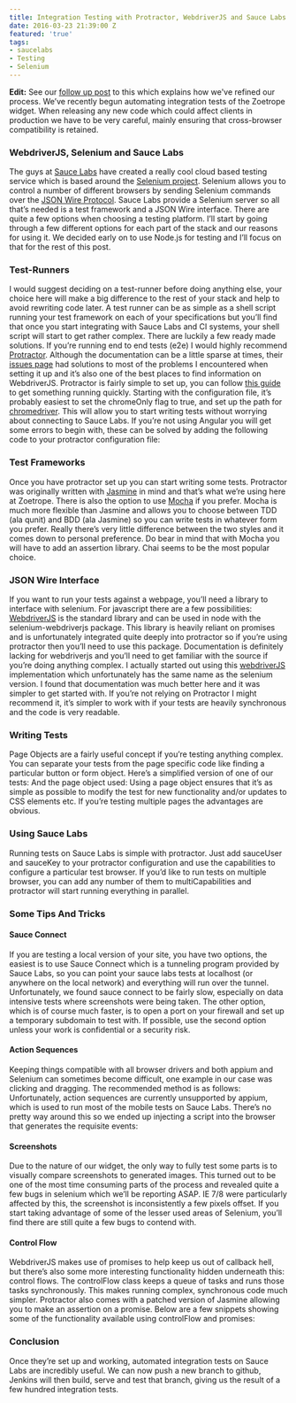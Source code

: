 ```yaml
---
title: Integration Testing with Protractor, WebdriverJS and Sauce Labs
date: 2016-03-23 21:39:00 Z
featured: 'true'
tags:
- saucelabs
- Testing
- Selenium
---
```


**Edit:** See our [follow up post](https://zoetrope.io/tech-blog/refining-our-ui-regression-tests) to this which explains how we've refined our process. We’ve recently begun automating integration tests of the Zoetrope widget. When releasing any new code which could affect clients in production we have to be very careful, mainly ensuring that cross-browser compatibility is retained.

### WebdriverJS, Selenium and Sauce Labs

The guys at [Sauce Labs](https://saucelabs.com/) have created a really cool cloud based testing service which is based around the [Selenium project](http://docs.seleniumhq.org/). Selenium allows you to control a number of different browsers by sending Selenium commands over the [JSON Wire Protocol](https://code.google.com/p/selenium/wiki/JsonWireProtocol). Sauce Labs provide a Selenium server so all that’s needed is a test framework and a JSON Wire interface. There are quite a few options when choosing a testing platform. I’ll start by going through a few different options for each part of the stack and our reasons for using it. We decided early on to use Node.js for testing and I’ll focus on that for the rest of this post.

### Test-Runners

I would suggest deciding on a test-runner before doing anything else, your choice here will make a big difference to the rest of your stack and help to avoid rewriting code later. A test runner can be as simple as a shell script running your test framework on each of your specifications but you’ll find that once you start integrating with Sauce Labs and CI systems, your shell script will start to get rather complex. There are luckily a few ready made solutions. If you’re running end to end tests (e2e) I would highly recommend [Protractor](https://github.com/angular/protractor). Although the documentation can be a little sparse at times, their [issues page](https://github.com/angular/protractor/issues) had solutions to most of the problems I encountered when setting it up and it’s also one of the best places to find information on WebdriverJS. Protractor is fairly simple to set up, you can follow [this guide](https://github.com/angular/protractor/blob/master/docs/getting-started.md) to get something running quickly. Starting with the configuration file, it’s probably easiest to set the chromeOnly flag to true, and set up the path for [chromedriver](https://code.google.com/p/selenium/wiki/ChromeDriver). This will allow you to start writing tests without worrying about connecting to Sauce Labs. If you’re not using Angular you will get some errors to begin with, these can be solved by adding the following code to your protractor configuration file:

### Test Frameworks

Once you have protractor set up you can start writing some tests. Protractor was originally written with [Jasmine](http://jasmine.github.io/) in mind and that’s what we’re using here at Zoetrope. There is also the option to use [Mocha](https://github.com/mochajs/mocha) if you prefer. Mocha is much more flexible than Jasmine and allows you to choose between TDD (ala qunit) and BDD (ala Jasmine) so you can write tests in whatever form you prefer. Really there’s very little difference between the two styles and it comes down to personal preference. Do bear in mind that with Mocha you will have to add an assertion library. Chai seems to be the most popular choice.

### JSON Wire Interface

If you want to run your tests against a webpage, you’ll need a library to interface with selenium. For javascript there are a few possibilities: [WebdriverJS](http://code.google.com/p/selenium/wiki/WebDriverJs) is the standard library and can be used in node with the selenium-webdriverjs package. This library is heavily reliant on promises and is unfortunately integrated quite deeply into protractor so if you’re using protractor then you’ll need to use this package. Documentation is definitely lacking for webdriverjs and you’ll need to get familiar with the source if you’re doing anything complex. I actually started out using this [webdriverJS](http://webdriver.io/) implementation which unfortunately has the same name as the selenium version. I found that documentation was much better here and it was simpler to get started with. If you’re not relying on Protractor I might recommend it, it’s simpler to work with if your tests are heavily synchronous and the code is very readable.

### Writing Tests

Page Objects are a fairly useful concept if you’re testing anything complex. You can separate your tests from the page specific code like finding a particular button or form object. Here’s a simplified version of one of our tests: And the page object used: Using a page object ensures that it’s as simple as possible to modify the test for new functionality and/or updates to CSS elements etc. If you’re testing multiple pages the advantages are obvious.

### Using Sauce Labs

Running tests on Sauce Labs is simple with protractor. Just add sauceUser and sauceKey to your protractor configuration and use the capabilities to configure a particular test browser. If you’d like to run tests on multiple browser, you can add any number of them to multiCapabilities and protractor will start running everything in parallel.

### Some Tips And Tricks

#### Sauce Connect

If you are testing a local version of your site, you have two options, the easiest is to use Sauce Connect which is a tunneling program provided by Sauce Labs, so you can point your sauce labs tests at localhost (or anywhere on the local network) and everything will run over the tunnel. Unfortunately, we found sauce connect to be fairly slow, especially on data intensive tests where screenshots were being taken. The other option, which is of course much faster, is to open a port on your firewall and set up a temporary subdomain to test with. If possible, use the second option unless your work is confidential or a security risk.

#### Action Sequences

Keeping things compatible with all browser drivers and both appium and Selenium can sometimes become difficult, one example in our case was clicking and dragging. The recommended method is as follows: Unfortunately, action sequences are currently unsupported by appium, which is used to run most of the mobile tests on Sauce Labs. There’s no pretty way around this so we ended up injecting a script into the browser that generates the requisite events:

#### Screenshots

Due to the nature of our widget, the only way to fully test some parts is to visually compare screenshots to generated images. This turned out to be one of the most time consuming parts of the process and revealed quite a few bugs in selenium which we’ll be reporting ASAP. IE 7/8 were particularly affected by this, the screenshot is inconsistently a few pixels offset. If you start taking advantage of some of the lesser used areas of Selenium, you’ll find there are still quite a few bugs to contend with.

#### Control Flow

WebdriverJS makes use of promises to help keep us out of callback hell, but there’s also some more interesting functionality hidden underneath this: control flows. The controlFlow class keeps a queue of tasks and runs those tasks synchronously. This makes running complex, synchronous code much simpler. Protractor also comes with a patched version of Jasmine allowing you to make an assertion on a promise. Below are a few snippets showing some of the functionality available using controlFlow and promises:

### Conclusion

Once they’re set up and working, automated integration tests on Sauce Labs are incredibly useful. We can now push a new branch to github, Jenkins will then build, serve and test that branch, giving us the result of a few hundred integration tests.
